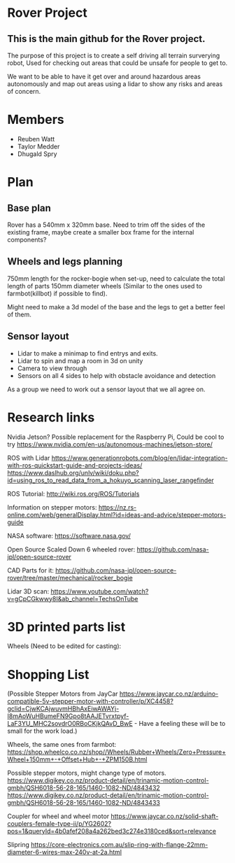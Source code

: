 # Rover Project

## This is the main github for the Rover project.
The purpose of this project is to create a self driving all terrain surverying robot, Used for checking out areas that could be unsafe for people to get to.

We want to be able to have it get over and around hazardous areas autonomously and map out areas using a lidar to show any risks and areas of concern.


# Members
- Reuben Watt
- Taylor Medder
- Dhugald Spry


# Plan
## Base plan

Rover has a 540mm x 320mm base.
Need to trim off the sides of the existing frame, maybe create a smaller box frame for the internal components?

## Wheels and legs planning
750mm length for the rocker-bogie when set-up, need to calculate the total length of parts
150mm diameter wheels (Similar to the ones used to farmbot(killbot) if possible to find).

Might need to make a 3d model of the base and the legs to get a better feel of them.

## Sensor layout
- Lidar to make a minimap to find entrys and exits.
- Lidar to spin and map a room in 3d on unity
- Camera to view through
- Sensors on all 4 sides to help with obstacle avoidance and detection

As a group we need to work out a sensor layout that we all agree on.

# Research links

Nvidia Jetson? Possible replacement for the Raspberry Pi, Could be cool to try
https://www.nvidia.com/en-us/autonomous-machines/jetson-store/

ROS with Lidar
https://www.generationrobots.com/blog/en/lidar-integration-with-ros-quickstart-guide-and-projects-ideas/
https://www.daslhub.org/unlv/wiki/doku.php?id=using_ros_to_read_data_from_a_hokuyo_scanning_laser_rangefinder

ROS Tutorial:
http://wiki.ros.org/ROS/Tutorials

Information on stepper motors:
https://nz.rs-online.com/web/generalDisplay.html?id=ideas-and-advice/stepper-motors-guide

NASA software:
https://software.nasa.gov/

Open Source Scaled Down 6 wheeled rover:
https://github.com/nasa-jpl/open-source-rover

CAD Parts for it: 
https://github.com/nasa-jpl/open-source-rover/tree/master/mechanical/rocker_bogie

Lidar 3D scan:
https://www.youtube.com/watch?v=gCpCGkwwy8I&ab_channel=TechsOnTube


# 3D printed parts list

Wheels (Need to be edited for casting):


# Shopping List
(Possible Stepper Motors from JayCar https://www.jaycar.co.nz/arduino-compatible-5v-stepper-motor-with-controller/p/XC4458?gclid=CjwKCAjwuvmHBhAxEiwAWAYj-I8mAoWuHBumeFN9Gpo8tAAJETvrxtpyf-LaF3YU_MHC2sovdrO0RBoCKjkQAvD_BwE - Have a feeling these will be to small for the work load.)

Wheels, the same ones from farmbot:
https://shop.wheelco.co.nz/shop//Wheels/Rubber+Wheels/Zero+Pressure+Wheel+150mm+-+Offset+Hub+-+ZPM150B.html

Possible stepper motors, might change type of motors.
https://www.digikey.co.nz/product-detail/en/trinamic-motion-control-gmbh/QSH6018-56-28-165/1460-1082-ND/4843432
https://www.digikey.co.nz/product-detail/en/trinamic-motion-control-gmbh/QSH6018-56-28-165/1460-1082-ND/4843433

Coupler for wheel and wheel motor 
https://www.jaycar.co.nz/solid-shaft-couplers-female-type-ii/p/YG2602?pos=1&queryId=4b0afef208a4a262bed3c274e3180ced&sort=relevance

Slipring
https://core-electronics.com.au/slip-ring-with-flange-22mm-diameter-6-wires-max-240v-at-2a.html
